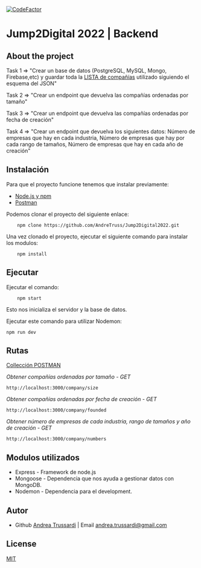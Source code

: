 [![CodeFactor](https://www.codefactor.io/repository/github/andretruss/jump2digital2022/badge)](https://www.codefactor.io/repository/github/andretruss/jump2digital2022)

# Jump2Digital 2022 | Backend

## About the project

Task 1 => "Crear un base de datos (PostgreSQL, MySQL, Mongo, Firebase,etc) y guardar toda la [LISTA de compañías](https://github.com/AndreTruss/Jump2Digital2022/tree/main/src/database/companies.json) utilizado siguiendo el esquema del JSON"

Task 2 => "Crear un endpoint que devuelva las compañías ordenadas por tamaño"

Task 3 => "Crear un endpoint que devuelva las compañías ordenadas por fecha de creación"

Task 4 => "Crear un endpoint que devuelva los siguientes datos: Número de empresas que hay en cada industria, Número de empresas que hay por cada rango de tamaños, Número de empresas que hay en cada año de creación"

## Instalación

Para que el proyecto funcione tenemos que instalar previamente: 
- [Node.js y npm](https://nodejs.org/es/)
- [Postman](https://www.postman.com/)

Podemos clonar el proyecto del siguiente enlace:
```
    npm clone https://github.com/AndreTruss/Jump2Digital2022.git
```
Una vez clonado el proyecto, ejecutar el siguiente comando para instalar los modulos:
```
    npm install
```

## Ejecutar

Ejecutar el comando: 
```
    npm start
```
Esto nos inicializa el servidor y la base de datos.

Ejecutar este comando para utilizar Nodemon:
```
npm run dev
```


## Rutas

[Collección POSTMAN](https://github.com/AndreTruss/Jump2Digital2022/tree/main/POSTMAN)

_Obtener compañías ordenadas por tamaño - GET_
```
http://localhost:3000/company/size
```

_Obtener compañías ordenadas por fecha de creación - GET_
```
http://localhost:3000/company/founded
```

_Obtener número de empresas de cada industria, rango de tamaños y año de creación - GET_
```
http://localhost:3000/company/numbers
```

## Modulos utilizados

* Express - Framework de node.js
* Mongoose - Dependencia que nos ayuda a gestionar datos con MongoDB.
* Nodemon - Dependencia para el development.


## Autor

* Github [Andrea Trussardi](https://github.com/AndreTruss)  |  Email andrea.trussardi@gmail.com

## License

[MIT](https://opensource.org/licenses/MIT)